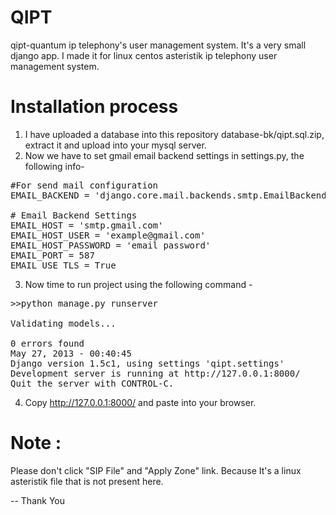 QIPT
====

qipt-quantum ip telephony's user management system. It's a very small django app.
I made it for linux centos asteristik ip telephony user management system.

Installation process
====================

01) I have uploaded a database into this repository database-bk/qipt.sql.zip, extract it and upload into your mysql server.<br />
02) Now we have to set gmail email backend settings in settings.py, the following info-

<pre>
#For send mail configuration
EMAIL_BACKEND = 'django.core.mail.backends.smtp.EmailBackend'

# Email Backend Settings
EMAIL_HOST = 'smtp.gmail.com'
EMAIL_HOST_USER = 'example@gmail.com'
EMAIL_HOST_PASSWORD = 'email password'
EMAIL_PORT = 587
EMAIL_USE_TLS = True
</pre>

03) Now time to run project using the following command - 

<pre>
>>python manage.py runserver

Validating models...

0 errors found
May 27, 2013 - 00:40:45
Django version 1.5c1, using settings 'qipt.settings'
Development server is running at http://127.0.0.1:8000/
Quit the server with CONTROL-C.
</pre>

04) Copy http://127.0.0.1:8000/ and paste into your browser. 


Note :
=====
Please don't click "SIP File" and "Apply Zone" link. Because It's a linux asteristik file that is not present here.

--
Thank You


